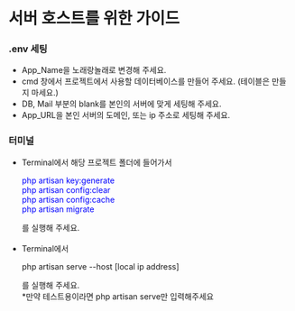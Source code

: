 <h1>서버 호스트를 위한 가이드</h1>

<h3>.env 세팅</h3>
<ul>
    <li>App_Name을 노래랑놀래로 변경해 주세요.</li>
    <li>cmd 창에서 프로젝트에서 사용할 데이터베이스를 만들어 주세요. (테이블은 만들지 마세요.)</li>
    <li>DB, Mail 부분의 blank를 본인의 서버에 맞게 세팅해 주세요.</li>
    <li>App_URL을 본인 서버의 도메인, 또는 ip 주소로 세팅해 주세요.</li>
</ul>

<h3>터미널</h3>
<ul>
    <li>Terminal에서 해당 프로젝트 폴더에 들어가서
        <p style='color:blue'>
            php artisan key:generate<br>
            php artisan config:clear<br>
            php artisan config:cache<br>
            php artisan migrate
        </p>
        를 실행해 주세요.
    </li><br>
    <li>Terminal에서
        <p>
            php artisan serve --host [local ip address]
        </p>
        를 실행해 주세요.<br>
        *만약 테스트용이라면 php artisan serve만 입력해주세요
    </li>
</ul>
